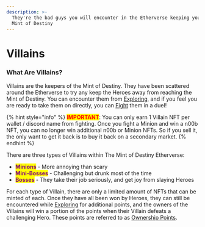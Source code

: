 ```yaml
---
description: >-
  They're the bad guys you will encounter in the Etherverse keeping you from the
  Mint of Destiny
---
```


# Villains

### What Are Villains?

Villains are the keepers of the Mint of Destiny. They have been scattered around the Etherverse to try any keep the Heroes away from reaching the Mint of Destiny. You can encounter them from [Exploring](../../discord-bot/explore.md), and if you feel you are ready to take them on directly, you can [Fight](../../gameplay/fighting.md) them in a duel!

{% hint style="info" %}
<mark style="color:red;">**IMPORTANT**</mark>: You can only earn 1 Villain NFT per wallet / discord name from fighting. Once you fight a Minion and win a n00b NFT, you can no longer win additional n00b or Minion NFTs. So if you sell it, the only want to get it back is to buy it back on a secondary market.
{% endhint %}

There are three types of Villains within The Mint of Destiny Etherverse:

* <mark style="color:purple;">**Minions**</mark> - More annoying than scary
* <mark style="color:purple;">**Mini-Bosses**</mark> - Challenging but drunk most of the time
* <mark style="color:purple;">**Bosses**</mark> - They take their job seriously, and get joy from slaying Heroes

For each type of Villain, there are only a limited amount of NFTs that can be minted of each. Once they have all been won by Heroes, they can still be encountered while [Exploring](../../gameplay/earning-points/) for additional points, and the owners of the Villains will win a portion of the points when their Villain defeats a challenging Hero. These points are referred to as [Ownership Points](../../gameplay/earning-points/).
